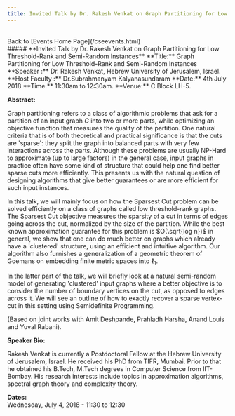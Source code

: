 ```yaml
---
title: Invited Talk by Dr. Rakesh Venkat on Graph Partitioning for Low Threshold-Rank and Semi-Random Instances
---
```

<br>
Back to [Events Home Page](/cseevents.html)  
<br>
##### **Invited Talk by Dr. Rakesh Venkat on Graph Partitioning for Low Threshold-Rank and Semi-Random Instances**
**Title:** Graph Partitioning for Low Threshold-Rank and Semi-Random Instances  
**Speaker :**  Dr. Rakesh Venkat, Hebrew University of Jerusalem, Israel.  
**Host Faculty :** Dr.Subrahmanyam Kalyanasundaram  
**Date:** 4th July 2018  
**Time:** 11:30am to 12:30am.  
**Venue:** C Block LH-5.  

**Abstract:**

Graph partitioning refers to a class of algorithmic problems that ask for a partition of an input graph $G$ into two or more parts, while optimizing an objective function that measures the quality of the partition. One natural criteria that is of both theoretical and practical significance is that the cuts are 'sparse': they split the graph into balanced parts with very few interactions across the parts. Although these problems are usually NP-Hard to approximate (up to large factors) in the general case, input graphs in practice often have some kind of structure that could help one find better sparse cuts more efficiently. This presents us with the natural question of designing  algorithms that give better guarantees or are more efficient for such input instances.
 
In this talk, we will mainly focus on how the Sparsest Cut problem can be solved efficiently on a class of graphs called low threshold-rank graphs. The Sparsest Cut objective measures the sparsity of a cut in terms of edges going across the cut, normalized by the size of the partition. While the best known approximation guarantee for this problem is $O(\sqrt{log n})$ in general, we show that one can do much better on graphs which already have a 'clustered' structure, using an efficient and intuitive algorithm. Our algorithm also furnishes a generalization of  a geometric theorem of Goemans on embedding finite metric spaces into $\ell_1$.
 
In the latter part of the talk, we will briefly look at a natural semi-random model of generating 'clustered' input graphs where a better objective is to consider the number of boundary vertices on the cut, as opposed to edges across it. We will see an outline of how to exactly recover a sparse vertex-cut in this setting using Semidefinite Programming.
 
(Based on joint works with Amit Deshpande, Prahladh Harsha, Anand Louis and Yuval Rabani).
 
**Speaker Bio:**

Rakesh Venkat is currently a Postdoctoral Fellow at the Hebrew University of Jerusalem, Israel. He received his PhD from TIFR, Mumbai. Prior to that he obtained his B.Tech, M.Tech degrees in Computer Science from IIT-Bombay. His research interests include topics in approximation algorithms, spectral graph theory and complexity theory.

 
**Dates:**  
Wednesday, July 4, 2018 - 11:30 to 12:30